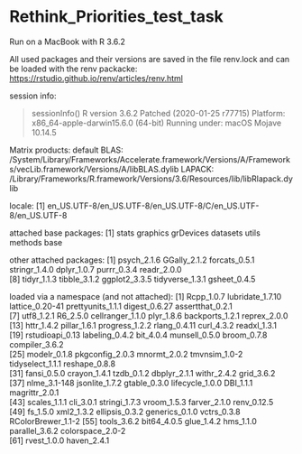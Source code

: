 # Rethink_Priorities_test_task

Run on a MacBook with R 3.6.2

All used packages and their versions are saved in the file renv.lock and can be loaded with the renv packacke: https://rstudio.github.io/renv/articles/renv.html


session info:

> sessionInfo()
R version 3.6.2 Patched (2020-01-25 r77715)
Platform: x86_64-apple-darwin15.6.0 (64-bit)
Running under: macOS Mojave 10.14.5

Matrix products: default
BLAS:   /System/Library/Frameworks/Accelerate.framework/Versions/A/Frameworks/vecLib.framework/Versions/A/libBLAS.dylib
LAPACK: /Library/Frameworks/R.framework/Versions/3.6/Resources/lib/libRlapack.dylib

locale:
[1] en_US.UTF-8/en_US.UTF-8/en_US.UTF-8/C/en_US.UTF-8/en_US.UTF-8

attached base packages:
[1] stats     graphics  grDevices datasets  utils     methods   base     

other attached packages:
 [1] psych_2.1.6     GGally_2.1.2    forcats_0.5.1   stringr_1.4.0   dplyr_1.0.7     purrr_0.3.4     readr_2.0.0    
 [8] tidyr_1.1.3     tibble_3.1.2    ggplot2_3.3.5   tidyverse_1.3.1 gsheet_0.4.5   

loaded via a namespace (and not attached):
 [1] Rcpp_1.0.7         lubridate_1.7.10   lattice_0.20-41    prettyunits_1.1.1  digest_0.6.27      assertthat_0.2.1  
 [7] utf8_1.2.1         R6_2.5.0           cellranger_1.1.0   plyr_1.8.6         backports_1.2.1    reprex_2.0.0      
[13] httr_1.4.2         pillar_1.6.1       progress_1.2.2     rlang_0.4.11       curl_4.3.2         readxl_1.3.1      
[19] rstudioapi_0.13    labeling_0.4.2     bit_4.0.4          munsell_0.5.0      broom_0.7.8        compiler_3.6.2    
[25] modelr_0.1.8       pkgconfig_2.0.3    mnormt_2.0.2       tmvnsim_1.0-2      tidyselect_1.1.1   reshape_0.8.8     
[31] fansi_0.5.0        crayon_1.4.1       tzdb_0.1.2         dbplyr_2.1.1       withr_2.4.2        grid_3.6.2        
[37] nlme_3.1-148       jsonlite_1.7.2     gtable_0.3.0       lifecycle_1.0.0    DBI_1.1.1          magrittr_2.0.1    
[43] scales_1.1.1       cli_3.0.1          stringi_1.7.3      vroom_1.5.3        farver_2.1.0       renv_0.12.5       
[49] fs_1.5.0           xml2_1.3.2         ellipsis_0.3.2     generics_0.1.0     vctrs_0.3.8        RColorBrewer_1.1-2
[55] tools_3.6.2        bit64_4.0.5        glue_1.4.2         hms_1.1.0          parallel_3.6.2     colorspace_2.0-2  
[61] rvest_1.0.0        haven_2.4.1       
